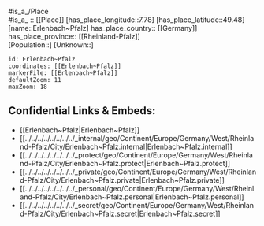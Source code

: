 ﻿---
location: [49.48,7.78] 
mapzoom: [7,12] 
mapmarker: city 
type: City
tags:
- geo/City


SpocWebEntityId: 30056
isDeleted: false
confidential: public

---
#is_a_/Place  
#is_a_ :: [[Place]] 
[has_place_longitude::7.78] 
[has_place_latitude::49.48] 
[name::Erlenbach~Pfalz] 
has_place_country:: [[Germany]]  
has_place_province:: [[Rheinland-Pfalz]]  
[Population::] 
[Unknown::] 


```leaflet
id: Erlenbach~Pfalz
coordinates: [[Erlenbach~Pfalz]] 
markerFile: [[Erlenbach~Pfalz]] 
defaultZoom: 11 
maxZoom: 18
```


## Confidential Links & Embeds: 
- [[Erlenbach~Pfalz|Erlenbach~Pfalz]]  
- [[../../../../../../../../_internal/geo/Continent/Europe/Germany/West/Rheinland-Pfalz/City/Erlenbach~Pfalz.internal|Erlenbach~Pfalz.internal]] 
- [[../../../../../../../../_protect/geo/Continent/Europe/Germany/West/Rheinland-Pfalz/City/Erlenbach~Pfalz.protect|Erlenbach~Pfalz.protect]] 
- [[../../../../../../../../_private/geo/Continent/Europe/Germany/West/Rheinland-Pfalz/City/Erlenbach~Pfalz.private|Erlenbach~Pfalz.private]] 
- [[../../../../../../../../_personal/geo/Continent/Europe/Germany/West/Rheinland-Pfalz/City/Erlenbach~Pfalz.personal|Erlenbach~Pfalz.personal]] 
- [[../../../../../../../../_secret/geo/Continent/Europe/Germany/West/Rheinland-Pfalz/City/Erlenbach~Pfalz.secret|Erlenbach~Pfalz.secret]] 
